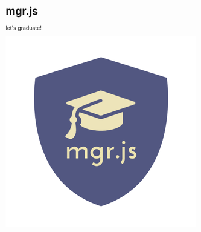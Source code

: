 # mgr.js
let's graduate!

![alt tag](https://github.com/chotkos/mgr.js/blob/master/assets/1.png?raw=true)
